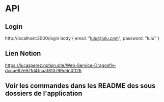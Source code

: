 
# API
## Login

http://localhost:3000/login
body
{
  email: "lulu@lulu.com",
  password: "lulu"
}

## Lien Notion 

https://lucasperez.notion.site/Web-Service-Dragonfly-dccae92e971d41caa1813789c6c0ff26

## Voir les commandes dans les README des sous dossiers de l'application
